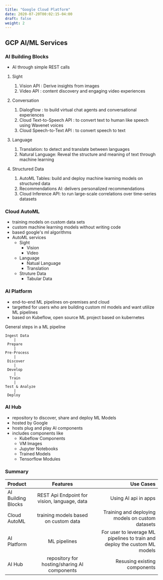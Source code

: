 ```yaml
---
title: "Google Cloud Platform"
date: 2020-07-20T00:02:15-04:00
draft: false
weight: 2
---
```


## GCP AI/ML Services 

### AI Building Blocks 
- AI through simple REST calls 

1. Sight 
	1. Vision API : Derive insights from images 
    2. Video API : content discovery and engaging video experiences

2. Conversation
	1. Dialogflow : to build virtual chat agents and conversational experiences
    2. Cloud Text-to-Speech API : to convert text to human like speech using Wavenet voices 
    3. Cloud Speech-to-Text API : to convert speech to text

3. Language
	1. Translation: to detect and translate between languages 
    2. Natural Language: Reveal the structure and meaning of text through machine learning

4. Structured Data
	1. AutoML Tables: build and deploy machine learning models on structured data
    2. Recommendations AI: delivers personalized recommendations
    3. Cloud Inference API: to run large-scale correlations over time-series datasets

### Cloud AutoML 
- training models on custom data sets 
- custom machine learning models without writing code
- based google's ml algorithms
- AutoML services 
   - Sight
      - Vision
      - Video
   - Language
      - Natual Language
      - Translation 
   - Struture Data
      - Tabular Data

### AI Platform 
- end-to-end ML pipelines on-premises and cloud
- targetted for users who are building custom ml models and want utilize ML pipelines 
- based on Kubeflow, open source ML project based on kubernetes 

General steps in a ML pipeline 

```
Ingest Data
	|
 Prepare
 	|
Pre-Process
	| 
 Discover
 	|
 Develop
 	|
  Train
  	|
Test & Analyze 
	|
 Deploy
```


### AI Hub 
- repository to discover, share and deploy ML Models
- hosted by Google
- hosts plug and play AI components 
- includes components like 
   - Kubeflow Components
   - VM Images
   - Jupyter Notebooks 
   - Trained Models
   - Tensorflow Modules


### Summary

| Product            | Features      | Use Cases  |
| :----------------- |:-------------:| ----------:|
| AI Building Blocks | REST Api Endpoint for vision, language, data| Using AI api in apps |
| Cloud AutoML       | training models based on custom data   |   Training and deploying models on custom datasets |
| AI Platform        | ML pipelines      |   For user to leverage ML pipelines to train and deploy the custom ML models|
| AI Hub| repository for hosting/sharing AI components | Resusing existing components|

